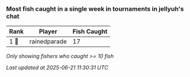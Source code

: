 ### Most fish caught in a single week in tournaments in jellyuh's chat
| Rank | Player | Fish Caught |
|------|--------|-----------|
| 1 🥇  | rainedparade  | 17 |

_Only showing fishers who caught >= 10 fish_

_Last updated at 2025-06-21 11:30:31 UTC_